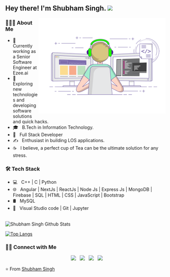 <h2> Hey there! I'm Shubham Singh. <img src="https://github.com/souvikguria98/souvikguria98/blob/master/Hi.gif" width="25"></h2>
<img align="right" alt="GIF" src="https://raw.githubusercontent.com/devSouvik/devSouvik/master/gif3.gif" width="400"/>

<h3> 👨🏻‍💻 About Me </h3>

- 🔭 &nbsp; Currently working as a Senior Software Engineer at Ezee.ai
- 🤔 &nbsp; Exploring new technologies and developing software solutions and quick hacks.
- 🎓 &nbsp; B.Tech in Information Technology.
- 💼 &nbsp; Full Stack Developer
- ✍️ &nbsp; Enthusiast in building LOS applications.
- ☕ &nbsp; I believe, a perfect cup of Tea can be the ultimate solution for any stress. 

<h3>🛠 Tech Stack</h3>

- 💻 &nbsp; C++ | C | Python
- 🌐 &nbsp; Angular | NextJs | ReactJs | Node Js | Express Js | MongoDB | Firebase | SQL | HTML | CSS | JavaScript | Bootstrap
- 🛢 &nbsp; MySQL 
- 🔧 &nbsp; Visual Studio code | Git | Jupyter

<br>

<img align="center" src="https://github-readme-stats.vercel.app/api?username=Shubham8545&include_all_commits=true&count_private=true&show_icons=true&line_height=20&title_color=7A7ADB&icon_color=2234AE&text_color=D3D3D3&bg_color=0,000000,130F40" alt="Shubham Singh Github Stats">

</br>

[![Top Langs](https://github-readme-stats.vercel.app/api/top-langs/?username=DjAnkitRajCode&layout=compact&text_color=daf7dc&bg_color=151515)](https://github.com/Shubham8545/github-readme-stats)


<h3> 🤝🏻 Connect with Me </h3>

<p align="center">
&nbsp; <a href="https://twitter.com/_rajpootShubham?t=IbGlAxlMfYRpw1UEugXT4A&s=09" target="_blank" rel="noopener noreferrer"><img src="https://img.icons8.com/plasticine/100/000000/twitter.png" width="50" /></a>  
&nbsp; <a href="https://instagram.com/_shubhamsinghrajpoot_?utm_medium=copy_link" target="_blank" rel="noopener noreferrer"><img src="https://img.icons8.com/plasticine/100/000000/instagram-new.png" width="50" /></a>  
&nbsp; <a href="https://www.linkedin.com/in/shubham-singh-0700631b1/" target="_blank" rel="noopener noreferrer"><img src="https://img.icons8.com/plasticine/100/000000/linkedin.png" width="50" /></a>
&nbsp; <a href="mailto:1906587@kiit.ac.in" target="_blank" rel="noopener noreferrer"><img src="https://img.icons8.com/plasticine/100/000000/gmail.png"  width="50" /></a>
</p>

⭐️ From [Shubham Singh](https://github.com/Shubham8545)
